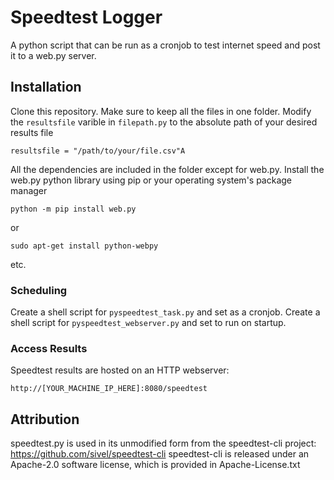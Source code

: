 # Speedtest Logger
A python script that can be run as a cronjob to test internet speed and post it to a web.py server.
## Installation
Clone this repository. Make sure to keep all the files in one folder.
Modify the `resultsfile` varible in `filepath.py` to the absolute path of your desired results file
```
resultsfile = "/path/to/your/file.csv"A
```
All the dependencies are included in the folder except for web.py.
Install the web.py python library using pip or your operating system's package manager
```
python -m pip install web.py
```
or 
```
sudo apt-get install python-webpy
```
etc.

### Scheduling
Create a shell script for `pyspeedtest_task.py` and set as a cronjob.
Create a shell script for `pyspeedtest_webserver.py` and set to run on startup.

### Access Results
Speedtest results are hosted on an HTTP webserver:
```
http://[YOUR_MACHINE_IP_HERE]:8080/speedtest
```
## Attribution
speedtest.py is used in its unmodified form from the speedtest-cli project: https://github.com/sivel/speedtest-cli
speedtest-cli is released under an Apache-2.0 software license, which is provided in Apache-License.txt
